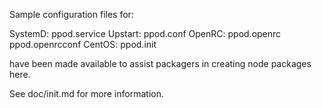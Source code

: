 Sample configuration files for:

SystemD: ppod.service
Upstart: ppod.conf
OpenRC:  ppod.openrc
         ppod.openrcconf
CentOS:  ppod.init

have been made available to assist packagers in creating node packages here.

See doc/init.md for more information.
